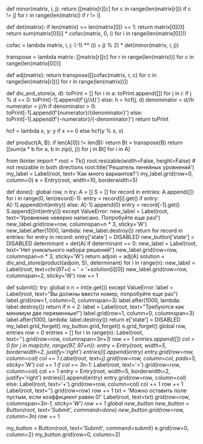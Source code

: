 def minor(matrix, i, j):
    return [[matrix[r][c] for c in range(len(matrix[r])) if c != j]
            for r in range(len(matrix)) if r != i]


def det(matrix):
    if len(matrix) == len(matrix[0]) == 1:
        return matrix[0][0]
    return sum(matrix[0][i] * cofac(matrix, 0, i) for i in range(len(matrix[0])))


cofac = lambda matrix, i, j: (-1) ** ((i + j) % 2) * det(minor(matrix, i, j))

transpose = lambda matrix: [[matrix[r][c] for r in range(len(matrix))] for c in range(len(matrix[0]))]


def adj(matrix):
    return transpose([[cofac(matrix, r, c) for c in range(len(matrix[r]))] for r in range(len(matrix))])


def div_and_store(a, d):
    toPrint = []
    for i in a:
        toPrint.append([])
        for j in i:
            if j % d == 0:
                toPrint[-1].append(f'{j//d}')
            else:
                h = hcf(j, d)
                denominator = d//h
                numerator = j//h
                if denominator > 0:
                    toPrint[-1].append(f'{numerator}/{denominator}')
                else:
                    toPrint[-1].append(f'{-numerator}/{-denominator}')
    return toPrint


hcf = lambda x, y: y if x == 0 else hcf(y % x, x)


def product(A, B):
    if len(A[0]) != len(B):
        return
    Bt = transpose(B)
    return [[sum(a * b for a, b in zip(i, j)) for j in Bt] for i in A]


from tkinter import *
root = Tk()
root.resizable(width=False, height=False)  # not resizable in both directions
root.title('Решатель линейных уровнений')
my_label = Label(root, text='Как много вариантов?')
my_label.grid(row=0, column=0)
e = Entry(root, width=10, borderwidth=5)


def done():
    global row, n
    try:
        A = []
        S = []
        for record in entries:
            A.append([])
            for i in range(0, len(record)-1):
                entry = record[i].get()
                if entry:
                    A[-1].append(int(entry))
                else:
                    A[-1].append(0)
            entry = record[-1].get()
            S.append([int(entry)])
    except ValueError:
        new_label = Label(root, text='Уровнение неверно написано. Попробуйте еще раз!')
        new_label.grid(row=row, columnspan=n * 3, sticky='W')
        new_label.after(1000, lambda: new_label.destroy())
        return
    for record in entries:
        for entry in record:
            entry['state'] = DISABLED
    new_button['state'] = DISABLED
    determinant = det(A)
    if determinant == 0:
        new_label = Label(root, text='Нет уникального набора решений!')
        new_label.grid(row=row, columnspan=n * 3, sticky='W')
        return
    adjoin = adj(A)
    solution = div_and_store(product(adjoin, S), determinant)
    for i in range(n):
        new_label = Label(root, text=chr(97+i) + ' = '+solution[i][0])
        new_label.grid(row=row, columnspan=2, sticky='W')
        row += 1


def submit():
    try:
        global n
        n = int(e.get())
    except ValueError:
        label = Label(root, text="Вы должны ввести номер, попробуйте еще раз")
        label.grid(row=1, column=0, columnspan=3)
        label.after(1000, lambda: label.destroy())
        return
    if n < 2:
        label = Label(root, text="Требуются как минимум две переменные!")
        label.grid(row=1, column=0, columnspan=3)
        label.after(1000, lambda: label.destroy())
        return
    e['state'] = DISABLED
    my_label.grid_forget()
    my_button.grid_forget()
    e.grid_forget()
    global row, entries
    row = 0
    entries = []
    for i in range(n):
        Label(root, text='').grid(row=row, columnspan=3*n+1)
        row += 1
        entries.append([])
        col = 0
        for j in map(chr, range(97, 97+n)):
            entry = Entry(root, width=5, borderwidth=2, justify='right')
            entries[i].append(entry)
            entry.grid(row=row, column=col)
            col += 1
            Label(root, text=j).grid(row=row, column=col, padx=5, sticky='W')
            col += 1
            if col == 3*n-1:
                Label(root, text='=').grid(row=row, column=col)
                col += 1
                entry = Entry(root, width=5, borderwidth=2, justify='right')
                entries[i].append(entry)
                entry.grid(row=row, column=col)
            else:
                Label(root, text='+').grid(row=row, column=col)
            col += 1
        row += 1
    Label(root, text='').grid(row=row)
    row += 1
    txt = 'Можно оставить поле пустым, если коэффициент равен 0!'
    Label(root, text=txt).grid(row=row, columnspan=3*n-1, sticky='W')
    row += 1
    global new_button
    new_button = Button(root, text='Submit', command=done)
    new_button.grid(row=row, column=3*n)
    row += 1


my_button = Button(root, text='Submit', command=submit)
e.grid(row=0, column=2)
my_button.grid(row=0, column=2)

